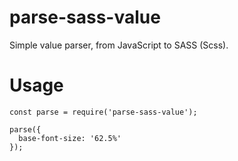 # parse-sass-value
Simple value parser, from JavaScript to SASS (Scss).

# Usage
```
const parse = require('parse-sass-value');

parse({
  base-font-size: '62.5%'
});

```
